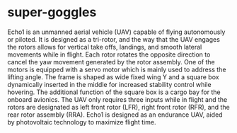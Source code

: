 # super-goggles
Echo1 is an unmanned aerial vehicle (UAV) capable of flying autonomously or piloted. It is designed as a tri-rotor, and the way that the UAV engages the rotors allows for vertical take offs, landings, and smooth lateral movements while in flight. Each rotor rotates the opposite direction to cancel the yaw movement generated by the rotor assembly. One of the motors is equipped with a servo motor which is mainly used to address the lifting angle. The frame is shaped as wide fixed wing Y and a square box dynamically inserted in the middle for increased stability control while hovering. The additional function of the square box is a cargo bay for the onboard avionics. The UAV only requires three inputs while in flight and the rotors are designated as left front rotor (LFR), right front rotor (RFR), and the rear rotor assembly (RRA).  Echo1 is designed as an endurance UAV, aided by photovoltaic technology to maximize flight time. 
